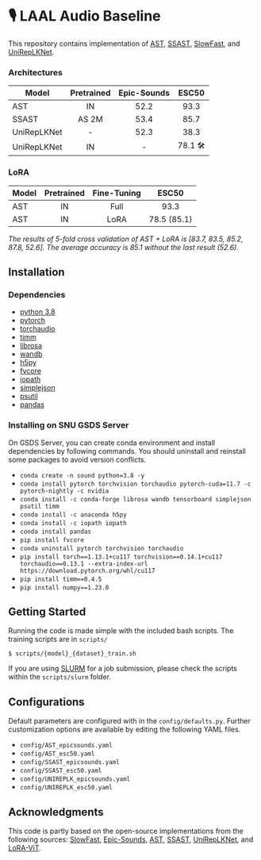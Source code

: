 # 🎙️ LAAL Audio Baseline

This repository contains implementation of [AST](https://github.com/YuanGongND/ast), [SSAST](https://github.com/YuanGongND/ssast), [SlowFast](https://github.com/ekazakos/auditory-slow-fast), and [UniRepLKNet](https://github.com/AILab-CVC/UniRepLKNet).


### Architectures
|   Model   | Pretrained | Epic-Sounds |   ESC50    |
  | --------- |:---:|:--------:|:--------:|
  |AST |  IN | 52.2  | 93.3 |
  |SSAST |  AS 2M | 53.4 | 85.7 |
  |UniRepLKNet | - | 52.3 | 38.3 |
  |UniRepLKNet | IN | - | 78.1 🛠️ |
  

### LoRA 
  |   Model   | Pretrained | Fine-Tuning | ESC50 |
  | --------- |:---:|:------:|:------:|
  |AST |  IN |  Full | 93.3 | 
  |AST | IN | LoRA | 78.5 (85.1) |
 
_The results of 5-fold cross validation of AST + LoRA is [83.7, 83.5, 85.2, 87.8, 52.6]. The average accuracy is 85.1 without the last result (52.6)._

## Installation
### Dependencies
- [python 3.8](https://www.python.org/)
- [pytorch](https://pytorch.org/) 
- [torchaudio](https://pytorch.org/) 
- [timm](https://huggingface.co/docs/timm/index) 
- [librosa](https://librosa.org/) 
- [wandb](https://wandb.ai/site) 
- [h5py](https://www.h5py.org/) 
- [fvcore](https://github.com/facebookresearch/fvcore/) 
- [iopath](https://github.com/facebookresearch/iopath) 
- [simplejson](https://simplejson.readthedocs.io/en/latest/) 
- [psutil](https://psutil.readthedocs.io/en/latest/) 
- [pandas](https://pandas.pydata.org/pandas-docs/stable/index.html) 

### Installing on SNU GSDS Server
On GSDS Server, you can create conda environment and install dependencies by following commands. You should uninstall and reinstall some packages to avoid version conflicts.
- `conda create -n sound python=3.8 -y`
- `conda install pytorch torchvision torchaudio pytorch-cuda=11.7 -c pytorch-nightly -c nvidia`
- `conda install -c conda-forge librosa wandb tensorboard simplejson psutil timm`
- `conda install -c anaconda h5py`
- `conda install -c iopath iopath`
- `conda install pandas`
- `pip install fvcore`
- `conda uninstall pytorch torchvision torchaudio`
- `pip install torch==1.13.1+cu117 torchvision==0.14.1+cu117 torchaudio==0.13.1 --extra-index-url https://download.pytorch.org/whl/cu117`
- `pip install timm==0.4.5`
- `pip install numpy==1.23.0`


## Getting Started
Running the code is made simple with the included bash scripts. The training scripts are in `scripts/`
```
$ scripts/{model}_{dataset}_train.sh
```
If you are using [SLURM](https://slurm.schedmd.com/documentation.html) for a job submission, please check the scripts within the `scripts/slurm` folder.

## Configurations
Default parameters are configured with in the `config/defaults.py`. Further customization options are available by editing the following YAML files.
- `config/AST_epicsounds.yaml`
- `config/AST_esc50.yaml`
- `config/SSAST_epicsounds.yaml`
- `config/SSAST_esc50.yaml`
- `config/UNIREPLK_epicsounds.yaml`
- `config/UNIREPLK_esc50.yaml`


## Acknowledgments

This code is partly based on the open-source implementations from the following sources: [SlowFast](https://github.com/ekazakos/auditory-slow-fast), [Epic-Sounds](https://github.com/epic-kitchens/epic-sounds-annotations), [AST](https://github.com/YuanGongND/ast), [SSAST](https://github.com/YuanGongND/ssast), [UniRepLKNet](https://github.com/AILab-CVC/UniRepLKNet), and [LoRA-ViT](https://github.com/JamesQFreeman/LoRA-ViT).